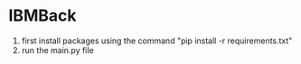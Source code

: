 # IBMBack
1. first install packages using the command "pip install -r requirements.txt"
2. run the main.py file
